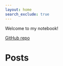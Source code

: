 ```yaml
---
layout: home
search_exclude: true
---
```

Welcome to my notebook!

[GitHub repo](https://github.com/MaryamAbdul-Aziz/student2)

# Posts
